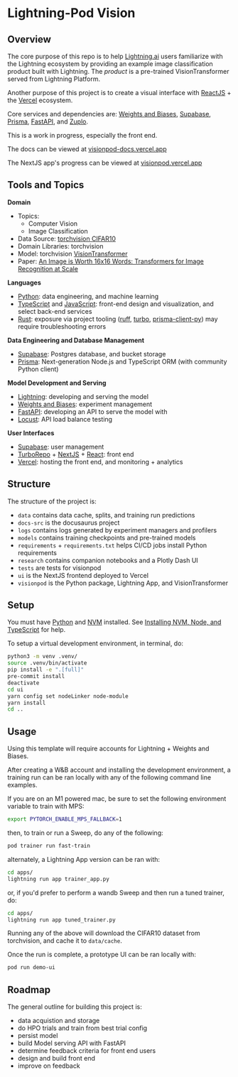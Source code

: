 # Lightning-Pod Vision

<!-- # Copyright Justin R. Goheen.
#
# Licensed under the Apache License, Version 2.0 (the "License");
# you may not use this file except in compliance with the License.
# You may obtain a copy of the License at
#
#     http://www.apache.org/licenses/LICENSE-2.0
#
# Unless required by applicable law or agreed to in writing, software
# distributed under the License is distributed on an "AS IS" BASIS,
# WITHOUT WARRANTIES OR CONDITIONS OF ANY KIND, either express or implied.
# See the License for the specific language governing permissions and
# limitations under the License. -->

<div align="center">

<!-- <img src ="https://img.shields.io/badge/Python-000000.svg?style=for-the-badge&logo=Python&logoColor=white" height="29"/> <img src ="https://img.shields.io/badge/TypeScript-000000.svg?style=for-the-badge&logo=TypeScript&logoColor=white" height="29"/> -->

<!-- <img src ="https://img.shields.io/badge/Lightning-792DE4?style=for-the-badge&logo=pytorch-lightning&logoColor=white" height="30"/>
<br/>
<img src ="https://img.shields.io/badge/FastAPI-000000.svg?style=for-the-badge&logo=FastAPI&logoColor=white" height="30"/> <img src ="https://img.shields.io/badge/W&B-000000.svg?style=for-the-badge&logo=weightsandbiases&logoColor=white" height="30"/> <img src ="https://img.shields.io/badge/Optuna-000000.svg?style=for-the-badge&logo=target&logoColor=white" height="30"/>
<br/>
<img src ="https://img.shields.io/badge/Next.js-000000.svg?style=for-the-badge&logo=nextdotjs&logoColor=white" height="30"/> <img src ="https://img.shields.io/badge/Vercel-000000?style=for-the-badge&logo=vercel&logoColor=white" height="30"/> <img src ="https://img.shields.io/badge/Supabase-000000?style=for-the-badge&logo=supabase&logoColor=white" height="30"/> <img src ="https://img.shields.io/badge/Prisma-000000?style=for-the-badge&logo=prisma&logoColor=white" height="30"/> -->

<!-- [![codecov](https://codecov.io/gh/JustinGoheen/lightning-pod-example/branch/main/graph/badge.svg)](https://codecov.io/gh/JustinGoheen/lightning-pod-example)
![CircleCI](https://circleci.com/gh/JustinGoheen/lightning-pod-example.svg?style=shield) -->

</div>

## Overview

The core purpose of this repo is to help [Lightning.ai](https://lightning.ai) users familiarize with the Lightning ecosystem by providing an example image classification product built with Lightning. The _product_ is a pre-trained VisionTransformer served from Lightning Platform.

Another purpose of this project is to create a visual interface with [ReactJS](https://reactjs.org) + the [Vercel](https://vercel.com) ecosystem.

Core services and dependencies are: [Weights and Biases](http://wandb.ai/site), [Supabase](https://supabase.com), [Prisma](https://www.prisma.io), [FastAPI](https://fastapi.tiangolo.com), and [Zuplo](https://zuplo.com).

This is a work in progress, especially the front end.

The docs can be viewed at [visionpod-docs.vercel.app](https://visionpod-docs.vercel.app/)

The NextJS app's progress can be viewed at [visionpod.vercel.app](https://visionpod.vercel.app/)

## Tools and Topics

**Domain**

- Topics:
  - Computer Vision
  - Image Classification
- Data Source: [torchvision CIFAR10](https://pytorch.org/vision/stable/generated/torchvision.datasets.CIFAR10.html#torchvision.datasets.CIFAR10)
- Domain Libraries: torchvision
- Model: torchvision [VisionTransformer](https://github.com/pytorch/vision/blob/main/torchvision/models/vision_transformer.py)
- Paper: [An Image is Worth 16x16 Words: Transformers for Image Recognition at Scale](https://arxiv.org/abs/2010.11929)

**Languages**

- [Python](https://www.python.org): data engineering, and machine learning
- [TypeScript](https://www.typescriptlang.org) and [JavaScript](https://developer.mozilla.org/en-US/docs/Web/JavaScript): front-end design and visualization, and select back-end services
- [Rust](https://www.rust-lang.org): exposure via project tooling ([ruff](https://beta.ruff.rs/docs/), [turbo](https://turbo.build), [prisma-client-py](https://github.com/RobertCraigie/prisma-client-py)) may require troubleshooting errors

**Data Engineering and Database Management**

- [Supabase](https://supabase.com): Postgres database, and bucket storage
- [Prisma](https://www.prisma.io): Next-generation Node.js and TypeScript ORM (with community Python client)

**Model Development and Serving**

- [Lightning](Lightning.ai): developing and serving the model
- [Weights and Biases](https://wandb.ai/site): experiment management
- [FastAPI](https://fastapi.tiangolo.com): developing an API to serve the model with
- [Locust](https://github.com/locustio/locust): API load balance testing

**User Interfaces**

- [Supabase](https://supabase.com): user management
- [TurboRepo](https://turbo.build) + [NextJS](https://nextjs.org) + [React](https://reactjs.org): front end
- [Vercel](https://vercel.com): hosting the front end, and monitoring + analytics

## Structure

The structure of the project is:

- `data` contains data cache, splits, and training run predictions
- `docs-src` is the docusaurus project
- `logs` contains logs generated by experiment managers and profilers
- `models` contains training checkpoints and pre-trained models
- `requirements` + `requirements.txt` helps CI/CD jobs install Python requirements
- `research` contains companion notebooks and a Plotly Dash UI
- `tests` are tests for visionpod
- `ui` is the NextJS frontend deployed to Vercel
- `visionpod` is the Python package, Lightning App, and VisionTransformer

## Setup

You must have [Python](https://www.python.org/downloads/) and [NVM](https://github.com/nvm-sh/nvm#installing-and-updating) installed. See [Installing NVM, Node, and TypeScript](https://visionpod-docs.vercel.app/blog/Installing-NVM-Node-and-TypeScript) for help.

To setup a virtual development environment, in terminal, do:

```sh
python3 -m venv .venv/
source .venv/bin/activate
pip install -e ".[full]"
pre-commit install
deactivate
cd ui
yarn config set nodeLinker node-module
yarn install
cd ..
```

## Usage

Using this template will require accounts for Lightning + Weights and Biases.

After creating a W&B account and installing the development environment, a training run can be ran locally with any of the following command line examples.

If you are on an M1 powered mac, be sure to set the following environment variable to train with MPS:

```sh
export PYTORCH_ENABLE_MPS_FALLBACK=1
```

then, to train or run a Sweep, do any of the following:

```sh
pod trainer run fast-train
```

alternately, a Lightning App version can be ran with:

```sh
cd apps/
lightning run app trainer_app.py
```

or, if you'd prefer to perform a wandb Sweep and then run a tuned trainer, do:

```sh
cd apps/
lightning run app tuned_trainer.py
```

Running any of the above will download the CIFAR10 dataset from torchvision, and cache it to `data/cache`.

Once the run is complete, a prototype UI can be ran locally with:

```sh
pod run demo-ui
```

## Roadmap

The general outline for building this project is:

- data acquistion and storage
- do HPO trials and train from best trial config
- persist model
- build Model serving API with FastAPI
- determine feedback criteria for front end users
- design and build front end
- improve on feedback
